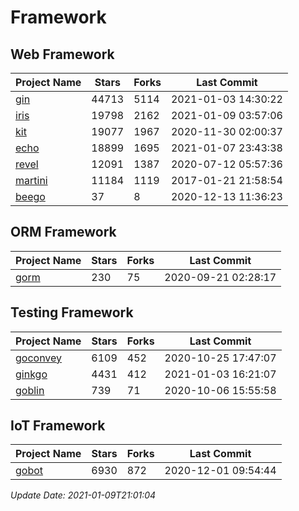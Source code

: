 # Framework

## Web Framework
| Project Name | Stars | Forks | Last Commit |
| ------------ | ----- | ----- | ----------- |
| [gin](https://github.com/gin-gonic/gin) | 44713 | 5114 | 2021-01-03 14:30:22 |
| [iris](https://github.com/kataras/iris) | 19798 | 2162 | 2021-01-09 03:57:06 |
| [kit](https://github.com/go-kit/kit) | 19077 | 1967 | 2020-11-30 02:00:37 |
| [echo](https://github.com/labstack/echo) | 18899 | 1695 | 2021-01-07 23:43:38 |
| [revel](https://github.com/revel/revel) | 12091 | 1387 | 2020-07-12 05:57:36 |
| [martini](https://github.com/go-martini/martini) | 11184 | 1119 | 2017-01-21 21:58:54 |
| [beego](https://github.com/astaxie/beego) | 37 | 8 | 2020-12-13 11:36:23 |

## ORM Framework
| Project Name | Stars | Forks | Last Commit |
| ------------ | ----- | ----- | ----------- |
| [gorm](https://github.com/jinzhu/gorm) | 230 | 75 | 2020-09-21 02:28:17 |

## Testing Framework
| Project Name | Stars | Forks | Last Commit |
| ------------ | ----- | ----- | ----------- |
| [goconvey](https://github.com/smartystreets/goconvey) | 6109 | 452 | 2020-10-25 17:47:07 |
| [ginkgo](https://github.com/onsi/ginkgo) | 4431 | 412 | 2021-01-03 16:21:07 |
| [goblin](https://github.com/franela/goblin) | 739 | 71 | 2020-10-06 15:55:58 |

## IoT Framework
| Project Name | Stars | Forks | Last Commit |
| ------------ | ----- | ----- | ----------- |
| [gobot](https://github.com/hybridgroup/gobot) | 6930 | 872 | 2020-12-01 09:54:44 |

*Update Date: 2021-01-09T21:01:04*